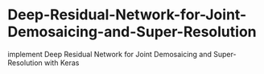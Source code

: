 # Deep-Residual-Network-for-Joint-Demosaicing-and-Super-Resolution
implement Deep Residual Network for Joint Demosaicing and Super-Resolution with Keras
